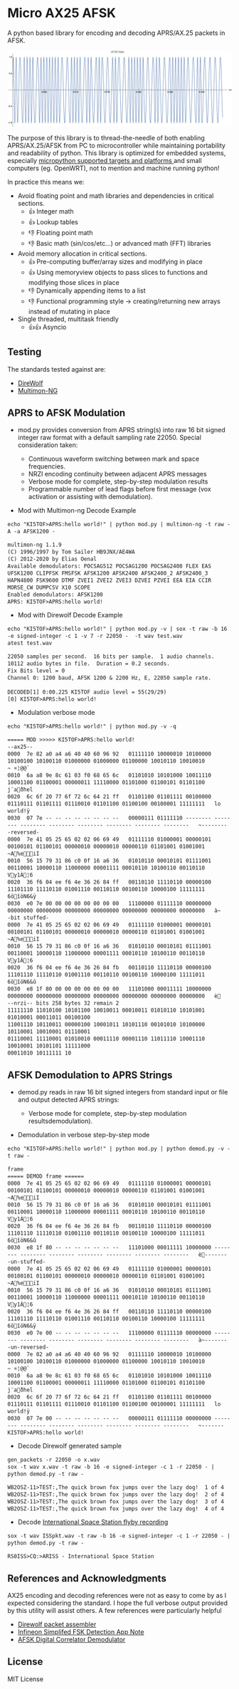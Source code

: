 

# Micro AX25 AFSK

A python based library for encoding and decoding APRS/AX.25 packets in AFSK.  

![AFSK hello world](media/afsk_hello.png?raw=true "AFSK hello")

The purpose of this library is to thread-the-needle of both enabling APRS/AX.25/AFSK from PC to microcontroller while maintaining portability and readability of python.  This library is optimized for embedded systems, especially [micropython supported targets and platforms ](https://github.com/micropython/micropython#supported-platforms--architectures) and small computers (eg. OpenWRT), not to mention and machine running python!

In practice this means we:
* Avoid floating point and math libraries and dependencies in critical sections.  
	* :+1: Integer math
	* :+1: Lookup tables 
	* :-1: Floating point math
	* :-1: Basic math (sin/cos/etc...) or advanced math (FFT) libraries 
* Avoid memory allocation in critical sections.
	* :+1: Pre-computing buffer/array sizes and modifying in place
	* :+1: Using memoryview objects to pass slices to functions and modifying those slices in place
	* :-1: Dynamically appending items to a list
	* :-1: Functional programming style -> creating/returning new arrays instead of mutating in place
* Single threaded, multitask friendly
	* :+1::+1: Asyncio


## Testing

The standards tested against are: 
* [DireWolf](https://github.com/wb2osz/direwolf)
* [Multimon-NG](https://github.com/EliasOenal/multimon-ng)

## APRS to AFSK Modulation

* mod.py provides conversion from APRS string(s) into raw 16 bit signed integer raw format with a default sampling rate 22050.  Special consideration taken:
	* Continuous waveform switching between mark and space frequencies.
	* NRZI encoding continuity between adjacent APRS messages
	* Verbose mode for complete, step-by-step modulation results
	* Programmable number of lead flags before first message (vox activation or assisting with demodulation).

* Mod with Multimon-ng Decode Example
```
echo "KI5TOF>APRS:hello world!" | python mod.py | multimon-ng -t raw -A -a AFSK1200 -
```
```
multimon-ng 1.1.9
(C) 1996/1997 by Tom Sailer HB9JNX/AE4WA
(C) 2012-2020 by Elias Oenal
Available demodulators: POCSAG512 POCSAG1200 POCSAG2400 FLEX EAS UFSK1200 CLIPFSK FMSFSK AFSK1200 AFSK2400 AFSK2400_2 AFSK2400_3 HAPN4800 FSK9600 DTMF ZVEI1 ZVEI2 ZVEI3 DZVEI PZVEI EEA EIA CCIR MORSE_CW DUMPCSV X10 SCOPE
Enabled demodulators: AFSK1200
APRS: KI5TOF>APRS:hello world!
```

* Mod with Direwolf Decode Example
```
echo "KI5TOF>APRS:hello world!" | python mod.py -v | sox -t raw -b 16 -e signed-integer -c 1 -v 7 -r 22050 -  -t wav test.wav
atest test.wav
```
```
22050 samples per second.  16 bits per sample.  1 audio channels.
10112 audio bytes in file.  Duration = 0.2 seconds.
Fix Bits level = 0
Channel 0: 1200 baud, AFSK 1200 & 2200 Hz, E, 22050 sample rate.

DECODED[1] 0:00.225 KI5TOF audio level = 55(29/29)
[0] KI5TOF>APRS:hello world!
```

* Modulation verbose mode
```
echo "KI5TOF>APRS:hello world!" | python mod.py -v -q
```
```
===== MOD >>>>> KI5TOF>APRS:hello world!
--ax25--
0000  7e 82 a0 a4 a6 40 40 60 96 92   01111110 10000010 10100000 10100100 10100110 01000000 01000000 01100000 10010110 10010010   ~ ¤¦@@`
0010  6a a8 9e 8c 61 03 f0 68 65 6c   01101010 10101000 10011110 10001100 01100001 00000011 11110000 01101000 01100101 01101100   j¨aðhel
0020  6c 6f 20 77 6f 72 6c 64 21 ff   01101100 01101111 00100000 01110111 01101111 01110010 01101100 01100100 00100001 11111111   lo world!ÿ
0030  07 7e -- -- -- -- -- -- -- --   00000111 01111110 -------- -------- -------- -------- -------- -------- -------- --------   ~--------
-reversed-
0000  7e 41 05 25 65 02 02 06 69 49   01111110 01000001 00000101 00100101 01100101 00000010 00000010 00000110 01101001 01001001   ~A%eiI
0010  56 15 79 31 86 c0 0f 16 a6 36   01010110 00010101 01111001 00110001 10000110 11000000 00001111 00010110 10100110 00110110   Vy1À¦6
0020  36 f6 04 ee f6 4e 36 26 84 ff   00110110 11110110 00000100 11101110 11110110 01001110 00110110 00100110 10000100 11111111   6öîöN6&ÿ
0030  e0 7e 00 00 00 00 00 00 00 00   11100000 01111110 00000000 00000000 00000000 00000000 00000000 00000000 00000000 00000000   à~
-bit stuffed-
0000  7e 41 05 25 65 02 02 06 69 49   01111110 01000001 00000101 00100101 01100101 00000010 00000010 00000110 01101001 01001001   ~A%eiI
0010  56 15 79 31 86 c0 0f 16 a6 36   01010110 00010101 01111001 00110001 10000110 11000000 00001111 00010110 10100110 00110110   Vy1À¦6
0020  36 f6 04 ee f6 4e 36 26 84 fb   00110110 11110110 00000100 11101110 11110110 01001110 00110110 00100110 10000100 11111011   6öîöN6&û
0030  e8 1f 80 00 00 00 00 00 00 00   11101000 00011111 10000000 00000000 00000000 00000000 00000000 00000000 00000000 00000000   è
--nrzi-- bits 258 bytes 32 remain 2
11111110 11010100 10101100 10010011 00010011 01010110 10101001 01010001 00011011 00100100
11001110 10110011 00000100 10001011 10101110 00101010 10100000 10110001 10010001 01110001
01110001 11110001 01010010 00011110 00001110 11011110 10001110 10010001 10101101 11111000
00011010 10111111 10
```


## AFSK Demodulation to APRS Strings

* demod.py reads in raw 16 bit signed integers from standard input or file and output detected APRS strings:
	* Verbose mode for complete, step-by-step modulation resultsdemodulation).

* Demodulation in verbose step-by-step mode
```
echo "KI5TOF>APRS:hello world!" | python mod.py | python demod.py -v -t raw -
```
```
frame
===== DEMOD frame ======
0000  7e 41 05 25 65 02 02 06 69 49   01111110 01000001 00000101 00100101 01100101 00000010 00000010 00000110 01101001 01001001   ~A%eiI
0010  56 15 79 31 86 c0 0f 16 a6 36   01010110 00010101 01111001 00110001 10000110 11000000 00001111 00010110 10100110 00110110   Vy1À¦6
0020  36 f6 04 ee f6 4e 36 26 84 fb   00110110 11110110 00000100 11101110 11110110 01001110 00110110 00100110 10000100 11111011   6öîöN6&û
0030  e8 1f 80 -- -- -- -- -- -- --   11101000 00011111 10000000 -------- -------- -------- -------- -------- -------- --------   è-------
-un-stuffed-
0000  7e 41 05 25 65 02 02 06 69 49   01111110 01000001 00000101 00100101 01100101 00000010 00000010 00000110 01101001 01001001   ~A%eiI
0010  56 15 79 31 86 c0 0f 16 a6 36   01010110 00010101 01111001 00110001 10000110 11000000 00001111 00010110 10100110 00110110   Vy1À¦6
0020  36 f6 04 ee f6 4e 36 26 84 ff   00110110 11110110 00000100 11101110 11110110 01001110 00110110 00100110 10000100 11111111   6öîöN6&ÿ
0030  e0 7e 00 -- -- -- -- -- -- --   11100000 01111110 00000000 -------- -------- -------- -------- -------- -------- --------   à~-------
-un-reversed-
0000  7e 82 a0 a4 a6 40 40 60 96 92   01111110 10000010 10100000 10100100 10100110 01000000 01000000 01100000 10010110 10010010   ~ ¤¦@@`
0010  6a a8 9e 8c 61 03 f0 68 65 6c   01101010 10101000 10011110 10001100 01100001 00000011 11110000 01101000 01100101 01101100   j¨aðhel
0020  6c 6f 20 77 6f 72 6c 64 21 ff   01101100 01101111 00100000 01110111 01101111 01110010 01101100 01100100 00100001 11111111   lo world!ÿ
0030  07 7e 00 -- -- -- -- -- -- --   00000111 01111110 00000000 -------- -------- -------- -------- -------- -------- --------   ~-------
KI5TOF>APRS:hello world!
```

* Decode Direwolf generated sample
```
gen_packets -r 22050 -o x.wav
sox -t wav x.wav -t raw -b 16 -e signed-integer -c 1 -r 22050 - | python demod.py -t raw -
```
```
WB2OSZ-11>TEST:,The quick brown fox jumps over the lazy dog!  1 of 4
WB2OSZ-11>TEST:,The quick brown fox jumps over the lazy dog!  2 of 4
WB2OSZ-11>TEST:,The quick brown fox jumps over the lazy dog!  3 of 4
WB2OSZ-11>TEST:,The quick brown fox jumps over the lazy dog!  4 of 4
```

* Decode [International Space Station flyby recording](https://inst.eecs.berkeley.edu/~ee123/sp15/lab/lab6/Lab6_Part_B-APRS.html)
```
sox -t wav ISSpkt.wav -t raw -b 16 -e signed-integer -c 1 -r 22050 - | python demod.py -t raw -
```
```
RS0ISS>CQ:>ARISS - International Space Station
```



## References and Acknowledgments

AX25 encoding and decoding references were not as easy to come by as I expected considering the standard.  I hope the full verbose output provided by this utility will assist others.  A few references were particularly helpful
* [Direwolf packet assembler](https://github.com/wb2osz/direwolf/blob/master/src/ax25_pad.c)
* [Infineon Simplifed FSK Detection App Note](https://www.infineon.com/dgdl/Infineon-AN2336_PSoC_1_Simplified_FSK_Detection-ApplicationNotes-v07_00-EN.pdf?fileId=8ac78c8c7cdc391c017d07237cdd46c0)
* [AFSK Digital Correlator Demodulator](https://notebooks.githubusercontent.com/view/ipynb?browser=chrome&color_mode=auto&commit=18914893d0853070788a37d986bbd58db08721aa&device=unknown&enc_url=68747470733a2f2f7261772e67697468756275736572636f6e74656e742e636f6d2f6d6f62696c696e6b642f6166736b2d64656d6f64756c61746f722f313839313438393364303835333037303738386133376439383662626435386462303837323161612f6166736b2d64656d6f64756c61746f722e6970796e62&logged_in=false&nwo=mobilinkd%2Fafsk-demodulator&path=afsk-demodulator.ipynb&platform=android&repository_id=175103461&repository_type=Repository&version=98)




## License
MIT License

